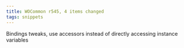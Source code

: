 ```yaml
---
title: WOCommon r545, 4 items changed
tags: snippets
---
```


Bindings tweaks, use accessors instead of directly accessing instance variables
